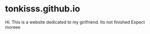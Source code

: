 # tonkisss.github.io
Hi. This is a website dedicated to my girlfriend. Its not finished
Expect moreee


